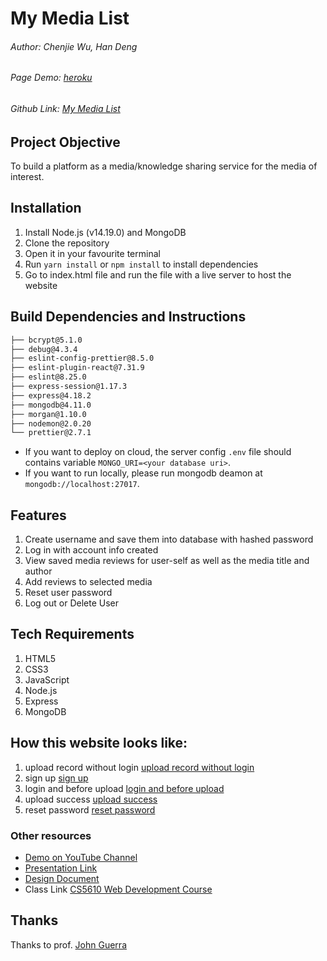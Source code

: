 # My Media List

###### Author: Chenjie Wu, Han Deng

###### Page Demo: [heroku](https://mymedialist-5610.herokuapp.com)

###### Github Link: [My Media List](https://github.com/suiboli314/myMediaList)

## Project Objective

To build a platform as a media/knowledge sharing service for the media of interest.

## Installation

1. Install Node.js (v14.19.0) and MongoDB
2. Clone the repository
3. Open it in your favourite terminal
4. Run `yarn install` or `npm install` to install dependencies
5. Go to index.html file and run the file with a live server to host the website

## Build Dependencies and Instructions

```bash
├── bcrypt@5.1.0
├── debug@4.3.4
├── eslint-config-prettier@8.5.0
├── eslint-plugin-react@7.31.9
├── eslint@8.25.0
├── express-session@1.17.3
├── express@4.18.2
├── mongodb@4.11.0
├── morgan@1.10.0
├── nodemon@2.0.20
└── prettier@2.7.1
```

- If you want to deploy on cloud, the server config `.env` file should contains variable `MONGO_URI=<your database uri>`.
- If you want to run locally, please run mongodb deamon at `mongodb://localhost:27017`.

## Features

1. Create username and save them into database with hashed password
2. Log in with account info created
3. View saved media reviews for user-self as well as the media title and author
4. Add reviews to selected media
5. Reset user password
6. Log out or Delete User

## Tech Requirements

1. HTML5
2. CSS3
3. JavaScript
4. Node.js
5. Express
6. MongoDB

## How this website looks like:

1. upload record without login
   [upload record without login](./docs/upload_wihtout_login.png)
2. sign up
   [sign up](./docs/signup.png)
3. login and before upload
   [login and before upload](./docs/login_and_before_upload.png)
4. upload success
   [upload success](./docs/upload_success.png)
5. reset password
   [reset password](./docs/reset.png)

### Other resources

- [Demo on YouTube Channel](https://vimeo.com/766216009)
- [Presentation Link](https://docs.google.com/presentation/d/17xgWzAmyYI3bFgKXpMe8YjLNuaSfFTLYkknFUIzc4xE/edit?usp=sharing)
- [Design Document](https://www.figma.com/file/EQ7JiBW9hK2yqKbIqOshlt/myMediaList?node-id=0%3A1)
- Class Link [CS5610 Web Development Course](https://johnguerra.co/classes/webDevelopment_fall_2022/)

## Thanks

Thanks to prof. [John Guerra](https://johnguerra.co)
